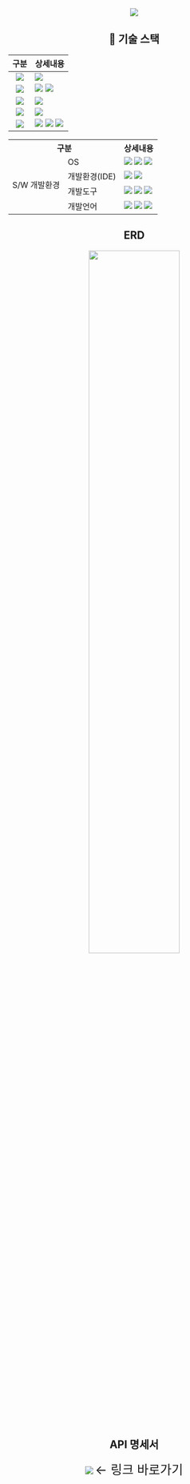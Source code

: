 <div align="center">
  <img src="https://capsule-render.vercel.app/api?type=waving&color=auto&height=200&section=header&text=호출%20가능한%20인공지능%20쓰레기통%20로봇%20call-T&fontSize=40" />

  <h2>🔧 기술 스택</h2>
  
  |구분|상세내용
  |:----:|----|
  |<img src="http://img.shields.io/badge/Frontend-e3e3e3?style=for-the-badge"/>|<img src="https://img.shields.io/badge/React-61DAFB?style=flat&logo=React&logoColor=black" />
  |<img src="http://img.shields.io/badge/Backend-e3e3e3?style=for-the-badge"/>| <img src="https://img.shields.io/badge/Java-007396?style=flat&logo=Java&logoColor=white" /> <img src="https://img.shields.io/badge/Spring Boot-6DB33F?style=flat&logo=springboot&logoColor=white" /> 
  |<img src="http://img.shields.io/badge/DB-e3e3e3?style=for-the-badge"/>| <img src="https://img.shields.io/badge/MySQL-4479A1?style=flat&logo=mysql&logoColor=white" />
  |<img src="http://img.shields.io/badge/OS-e3e3e3?style=for-the-badge"/>| <img src="https://img.shields.io/badge/Windows 10-0078D6?style=flat&logo=windows10&logoColor=white" />
  |<img src="http://img.shields.io/badge/Tools / Test Code-e3e3e3?style=for-the-badge"/>| <img src="https://img.shields.io/badge/Visual Studio Code-007ACC?style=flat&logo=visualstudiocode&logoColor=white" /> <img src="https://img.shields.io/badge/IntelliJ IDEA-000000?style=flat&logo=intellijidea&logoColor=white" /> <img src="https://img.shields.io/badge/JUnit5-25A162?style=flat&logo=junit5&logoColor=white"/>

  <table>
    <tr>
      <th colspan="2">구분</th>
      <th>상세내용</th>
    </tr>
    <tr>
      <td rowspan="5">S/W 개발환경</td>
      <td>OS</td>
      <td>
        <img src="https://img.shields.io/badge/Windows 10-0078D6?style=flat&logo=windows10&logoColor=white" />
        <img src="https://img.shields.io/badge/Linux-FCC624?style=flat&logo=linux&logoColor=white" />
        <img src="https://img.shields.io/badge/Ubuntu 20.04-E95420?style=flat&logo=ubuntu&logoColor=white" />
      </td>
    </tr>
    <tr>
      <td>개발환경(IDE)</td>
      <td>
        <img src="https://img.shields.io/badge/Visual Studio Code-007ACC?style=flat&logo=visualstudiocode&logoColor=white" />
        <img src="https://img.shields.io/badge/Arduino IDE-00878F?style=flat&logo=arduino&logoColor=white" />
      </td>
    </tr>
    <tr>
      <td>개발도구</td>
      <td>
        <img src="https://img.shields.io/badge/ROS-22314E?style=flat&logo=ros&logoColor=white" />
        <img src="https://img.shields.io/badge/React-61DAFB?style=flat&logo=React&logoColor=black" />
        <img src="https://img.shields.io/badge/OpenCV-5C3EE8?style=flat&logo=opencv&logoColor=white" />
      </td>
    </tr>
    <tr>
      <td>개발언어</td>
      <td>
        <img src="https://img.shields.io/badge/ROS-22314E?style=flat&logo=ros&logoColor=white" />
        <img src="https://img.shields.io/badge/React-61DAFB?style=flat&logo=React&logoColor=black" />
        <img src="https://img.shields.io/badge/OpenCV-5C3EE8?style=flat&logo=opencv&logoColor=white" />
      </td>
    </tr>
  </table>
  
  <h2>ERD</h2>
  <img src="https://github.com/jihyeon-1010/library-web/assets/119498515/280cc397-242b-468e-894a-f4f97e966bd5" width="60%">
  
  <h2>API 명세서</h2>
  <a href="https://s-organization-274.gitbook.io/untitled/"><img src="https://img.shields.io/badge/GitBook-BBDDE5?style=flat&logo=gitbook&logoColor=black" /></a> <span style="font-size:25">← 링크 바로가기</span>
</div>
